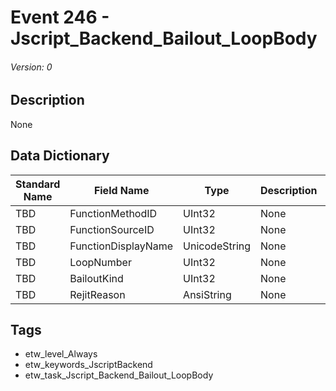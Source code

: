 # Event 246 - Jscript_Backend_Bailout_LoopBody
###### Version: 0

## Description
None

## Data Dictionary
|Standard Name|Field Name|Type|Description|Sample Value|
|---|---|---|---|---|
|TBD|FunctionMethodID|UInt32|None|`None`|
|TBD|FunctionSourceID|UInt32|None|`None`|
|TBD|FunctionDisplayName|UnicodeString|None|`None`|
|TBD|LoopNumber|UInt32|None|`None`|
|TBD|BailoutKind|UInt32|None|`None`|
|TBD|RejitReason|AnsiString|None|`None`|

## Tags
* etw_level_Always
* etw_keywords_JscriptBackend
* etw_task_Jscript_Backend_Bailout_LoopBody